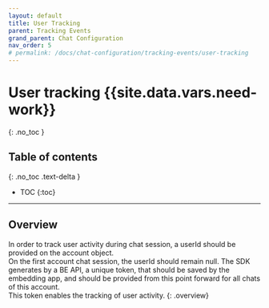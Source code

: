 ```yaml
---
layout: default
title: User Tracking
parent: Tracking Events
grand_parent: Chat Configuration
nav_order: 5
# permalink: /docs/chat-configuration/tracking-events/user-tracking
---
```


# User tracking {{site.data.vars.need-work}}
{: .no_toc }

## Table of contents
{: .no_toc .text-delta }

- TOC
{:toc}

---

## Overview
In order to track user activity during chat session, a userId should be provided on the account object.   
On the first account chat session, the userId should remain null. The SDK generates by a BE API, a unique token, that should be saved by the embedding app, and should be provided from this point forward for all chats of this account.   
This token enables the tracking of user activity.
{: .overview}

